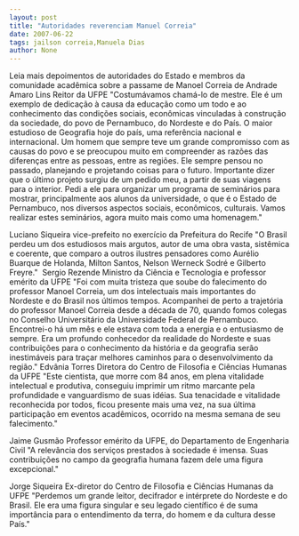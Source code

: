 ```yaml
---
layout: post
title: "Autoridades reverenciam Manuel Correia"
date: 2007-06-22
tags: jailson correia,Manuela Dias
author: None
---
```

Leia mais depoimentos de autoridades do Estado e membros da comunidade acad&ecirc;mica sobre a passame de Manoel Correia de Andrade
Amaro Lins 
Reitor da UFPE 
&quot;Costum&aacute;vamos cham&aacute;-lo de mestre. Ele &eacute; um exemplo de dedica&ccedil;&atilde;o &agrave; causa da educa&ccedil;&atilde;o como um todo e ao conhecimento das condi&ccedil;&otilde;es sociais, econ&ocirc;micas vinculadas &agrave; constru&ccedil;&atilde;o da sociedade, do povo de Pernambuco, do Nordeste e do Pa&iacute;s. O maior estudioso de Geografia hoje do pa&iacute;s, uma refer&ecirc;ncia nacional e internacional. Um homem que sempre teve um grande compromisso com as causas do povo e se preocupou muito em compreender as raz&otilde;es das diferen&ccedil;as entre as pessoas, entre as regi&otilde;es. Ele sempre pensou no passado, planejando e projetando coisas para o futuro. Importante dizer que o &uacute;ltimo projeto surgiu de um pedido meu, a partir de suas viagens para o interior. Pedi a ele para organizar um programa de semin&aacute;rios para mostrar, principalmente aos alunos da universidade, o que &eacute; o Estado de Pernambuco, nos diversos aspectos sociais, econ&ocirc;micos, culturais. Vamos realizar estes semin&aacute;rios, agora muito mais como uma homenagem.&quot;

Luciano Siqueira 
vice-prefeito no exerc&iacute;cio da Prefeitura do Recife 
&quot;O Brasil perdeu um dos estudiosos mais argutos, autor de uma obra vasta, sist&ecirc;mica e coerente, que comparo a outros ilustres pensadores como Aur&eacute;lio Buarque de Holanda, Milton Santos, Nelson Werneck Sodr&eacute; e Gilberto Freyre.&quot;&nbsp; 
Sergio Rezende 
Ministro da Ci&ecirc;ncia e Tecnologia e professor em&eacute;rito da UFPE 
&quot;Foi com muita tristeza que soube do falecimento do professor Manoel Correia, um dos intelectuais mais importantes do Nordeste e do Brasil nos &uacute;ltimos tempos. Acompanhei de perto a trajet&oacute;ria do professor Manoel Correia desde a d&eacute;cada de 70, quando fomos colegas no Conselho Universit&aacute;rio da Universidade Federal de Pernambuco. Encontrei-o h&aacute; um m&ecirc;s e ele estava com toda a energia e o entusiasmo de sempre. Era um profundo conhecedor da realidade do Nordeste e suas contribui&ccedil;&otilde;es para o conhecimento da hist&oacute;ria e da geografia ser&atilde;o inestim&aacute;veis para tra&ccedil;ar melhores caminhos para o desenvolvimento da regi&atilde;o.&quot;
Edv&acirc;nia Torres 
Diretora do Centro de Filosofia e Ci&ecirc;ncias Humanas da UFPE 
&quot;Este cientista, que morre com 84 anos, em plena vitalidade intelectual e produtiva, conseguiu imprimir um ritmo marcante pela profundidade e vanguardismo de suas id&eacute;ias. Sua tenacidade e vitalidade reconhecida por todos, ficou presente mais uma vez, na sua &uacute;ltima participa&ccedil;&atilde;o em eventos acad&ecirc;micos, ocorrido na mesma semana de seu falecimento.&quot;

Jaime Gusm&atilde;o 
Professor em&eacute;rito da UFPE, do Departamento de Engenharia Civil 
&quot;A relev&acirc;ncia dos servi&ccedil;os prestados &agrave; sociedade &eacute; imensa. Suas contribui&ccedil;&otilde;es no campo da geografia humana fazem dele uma figura excepcional.&quot; 

Jorge Siqueira 
Ex-diretor do Centro de Filosofia e Ci&ecirc;ncias Humanas da UFPE 
&quot;Perdemos um grande leitor, decifrador e int&eacute;rprete do Nordeste e do Brasil. Ele era uma figura singular e seu legado cient&iacute;fico &eacute; de suma import&acirc;ncia para o entendimento da terra, do homem e da cultura desse Pa&iacute;s.&quot; 